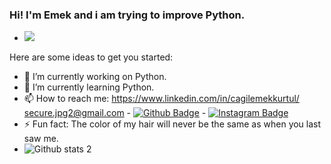 ### Hi! I'm Emek and i am trying to improve Python. 
- <img src="https://c.tenor.com/95ycw_CgVHoAAAAC/napoleon-dynamite-wave.gif" width="auto">
Here are some ideas to get you started:

- 🔭 I’m currently working on Python.
- 🌱 I’m currently learning Python.
- 📫 How to reach me: https://www.linkedin.com/in/cagilemekkurtul/ secure.jpg2@gmail.com - [![Github Badge](https://img.shields.io/badge/-Github-000?style=quare&labelColor=000&logo=Github&logoColor=white&link=link)](https://github.com/cagilemek) - [![Instagram Badge](https://img.shields.io/badge/-Instagram-C13584?style=flat-quare&labelColor=C13584&logo=instagram&logoColor=white&link=link)](https://www.instagram.com/secure.jpg/) 
- ⚡ Fun fact: The color of my hair will never be the same as when you last saw me.
- ![Github stats 2](https://github-readme-stats.vercel.app/api?username=cagilemek&show_icons=true&theme=radical)


